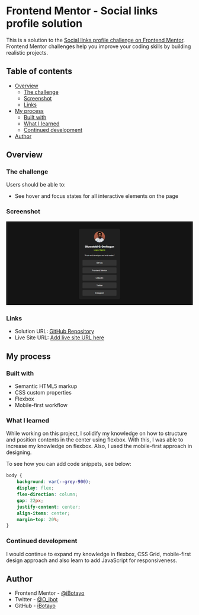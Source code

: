 # Frontend Mentor - Social links profile solution

This is a solution to the [Social links profile challenge on Frontend Mentor](https://www.frontendmentor.io/challenges/social-links-profile-UG32l9m6dQ). Frontend Mentor challenges help you improve your coding skills by building realistic projects. 

## Table of contents

- [Overview](#overview)
  - [The challenge](#the-challenge)
  - [Screenshot](#screenshot)
  - [Links](#links)
- [My process](#my-process)
  - [Built with](#built-with)
  - [What I learned](#what-i-learned)
  - [Continued development](#continued-development)
- [Author](#author)


## Overview

### The challenge

Users should be able to:

- See hover and focus states for all interactive elements on the page

### Screenshot

![](./preview.png)

### Links

- Solution URL: [GitHub Repository](https://your-solution-url.com)
- Live Site URL: [Add live site URL here](https://your-live-site-url.com)

## My process

### Built with

- Semantic HTML5 markup
- CSS custom properties
- Flexbox
- Mobile-first workflow

### What I learned

While working on this project, I solidify my knowledge on how to structure and position contents in the center using flexbox. With this, I was able to increase my knowledge on flexbox. Also, I used the mobile-first approach in designing.

To see how you can add code snippets, see below:

```css
body {
    background: var(--grey-900);
    display: flex;
    flex-direction: column;
    gap: 22px;
    justify-content: center;
    align-items: center;
    margin-top: 20%;
}
```

### Continued development

I would continue to expand my knowledge in flexbox, CSS Grid, mobile-first design approach and also learn to add JavaScript for responsiveness.

## Author

- Frontend Mentor - [@iBotayo](https://www.frontendmentor.io/profile/iBotayo)
- Twitter - [@O_ibot](https://www.twitter.com/O_ibot)
- GitHub - [iBotayo](https://www.github.com/ibotayo)
